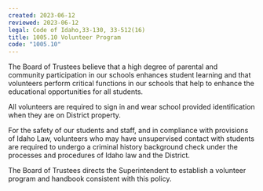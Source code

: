 ```yaml
---
created: 2023-06-12
reviewed: 2023-06-12
legal: Code of Idaho,33-130, 33-512(16)
title: 1005.10 Volunteer Program
code: "1005.10"
---
```


The Board of Trustees believe that a high degree of parental and community participation in our schools enhances student learning and that volunteers perform critical functions in our schools that help to enhance the educational opportunities for all students.

All volunteers are required to sign in and wear school provided identification when they are on District property.

For the safety of our students and staff, and in compliance with provisions of Idaho Law, volunteers who may have unsupervised contact with students are required to undergo a criminal history background check under the processes and procedures of Idaho law and the District.

The Board of Trustees directs the Superintendent to establish a volunteer program and handbook consistent with this policy.

